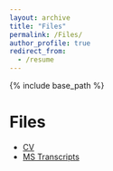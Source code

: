 ```yaml
---
layout: archive
title: "Files"
permalink: /Files/
author_profile: true
redirect_from:
  - /resume
---
```


{% include base_path %}

# Files

- [CV](../files/Gulzar_Ali_Resume.pdf)
- [MS Transcripts](../files/MS_Transcript.pdf)
